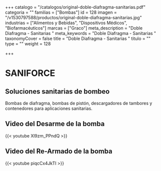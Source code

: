 +++
catalogo = "/catalogos/original-doble-diafragma-sanitarias.pdf"
categoria = ""
familias = ["Bombas"]
id = 128
imagen = "/v1530797588/productos/original-doble-diafragma-sanitarias.jpg"
industrias = ["Alimentos y Bebidas", "Dispositivos Médicos", "Biofarmacéuticos"]
marcas = ["Graco"]
meta_description = "Doble Diafragma - Sanitarias "
meta_keywords = "Doble Diafragma - Sanitarias "
taxonomyCover = false
title = "Doble Diafragma - Sanitarias "
titulo = ""
type = ""
weight = 128

+++
# SANIFORCE

## Soluciones sanitarias de bombeo

Bombas de diafragma, bombas de pistón, descargadores de tambores y contenedores para aplicaciones sanitarias.

## Video del Desarme de la bomba
{{< youtube Xl9zm_PPndQ >}}

## Video del Re-Armado de la bomba
{{< youtube piqcCx4JkTI >}}